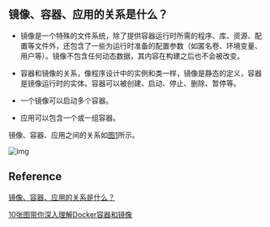 ## 镜像、容器、应用的关系是什么？

- 镜像是一个特殊的文件系统，除了提供容器运行时所需的程序、库、资源、配置等文件外，还包含了一些为运行时准备的配置参数（如匿名卷、环境变量、用户等）。镜像不包含任何动态数据，其内容在构建之后也不会被改变。

- 容器和镜像的关系，像程序设计中的实例和类一样，镜像是静态的定义，容器是镜像运行时的实体。容器可以被创建、启动、停止、删除、暂停等。
- 一个镜像可以启动多个容器。
- 应用可以包含一个或一组容器。

镜像、容器、应用之间的关系如[图1](https://support.huaweicloud.com/cgs_faq/cgs_01_0022.html#cgs_01_0022__fig18906021114011)所示。

![img](https://support.huaweicloud.com/cgs_faq/zh-cn_image_0235190361.png)























## Reference

[镜像、容器、应用的关系是什么？](https://support.huaweicloud.com/cgs_faq/cgs_01_0022.html)

[10张图带你深入理解Docker容器和镜像](http://dockone.io/article/783)